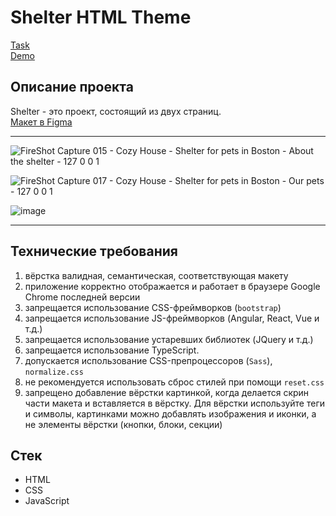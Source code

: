 # Shelter HTML Theme
[Task](https://github.com/rolling-scopes-school/tasks/blob/master/tasks/shelter/shelter.md)  
[Demo](https://anmeshkov.github.io/shelter-html-theme/pages/main/index.html)  

## Описание проекта
Shelter - это проект, состоящий из двух страниц.  
[Макет в Figma](https://www.figma.com/file/Yk6EnbY63FyG2PJTFkJDMh/shelter)
___
![FireShot Capture 015 - Cozy House - Shelter for pets in Boston - About the shelter - 127 0 0 1](https://user-images.githubusercontent.com/97451331/227164388-c595ac8a-c186-432e-8d5b-07bd5731fcf3.png)

![FireShot Capture 017 - Cozy House - Shelter for pets in Boston - Our pets - 127 0 0 1](https://user-images.githubusercontent.com/97451331/227164654-aba1b1aa-dc26-42ad-8823-91ac842cef56.png)

![image](https://user-images.githubusercontent.com/97451331/229359902-8e76b658-6ec5-4f19-ab92-45f51da3b7c9.png)
___

## Технические требования
1. вёрстка валидная, семантическая, соответствующая макету
2. приложение корректно отображается и работает в браузере Google Chrome последней версии
3. запрещается использование CSS-фреймворков (`bootstrap`)
4. запрещается использование JS-фреймворков (Angular, React, Vue и т.д.)
5. запрещается использование устаревших библиотек (JQuery и т.д.)
6. запрещается использование TypeScript.
7. допускается использование CSS-препроцессоров (`Sass`), `normalize.css`
8. не рекомендуется использовать сброс стилей при помощи `reset.css`
9. запрещено добавление вёрстки картинкой, когда делается скрин части макета и вставляется в вёрстку. Для вёрстки используйте теги и символы, картинками можно добавлять изображения и иконки, а не элементы вёрстки (кнопки, блоки, секции)


## Стек
- HTML
- CSS
- JavaScript
